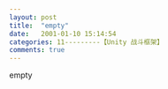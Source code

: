 ```yaml
---
layout: post
title:  "empty"
date:   2001-01-10 15:14:54
categories: 11---------【Unity 战斗框架】
comments: true
---
```

empty

